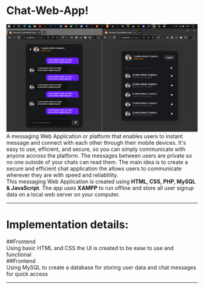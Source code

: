 # Chat-Web-App!

![](/Readme_img/Untitled.png)
<br />
A messaging Web Application or platform that enables users to instant message and connect with each other through their mobile devices. It's easy to use, efficient, and secure, so you can simply communicate with anyone accross the platform. The messages between users are private so no one outside of your chats can read them. The main idea is to create a secure and efficient chat application the allows users to communicate  wherever they are with speed and reliablility.
<br />
This messaging Web Application is created using **HTML, CSS, PHP, MySQL & JavaScript**. The app uses **XAMPP** to run offline and store all user signup data on a local web server on your computer.
- - -
# Implementation details:
##Frontend
<br />
Using basic HTML and CSS the UI is created to be ease to use and functional
<br />
##Frontend
<br />
Using MySQL to create a database for storing user data and chat messages for quick access
- - -

